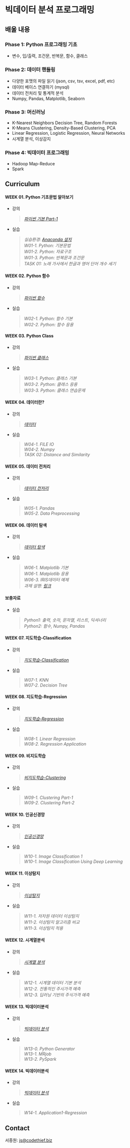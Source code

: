 # 빅데이터 분석 프로그래밍

## 배울 내용
### Phase 1: Python 프로그래밍 기초
- 변수, 입/출력, 조건문, 반복문, 함수, 클래스

### Phase 2: 데이터 핸들링
- 다양한 포맷의 파일 읽기 (json, csv, tsv, excel, pdf, etc)
- 데이터 베이스 연결하기 (mysql)
- 데이터 전처리 및 통계적 분석
- Numpy, Pandas, Matplotlib, Seaborn

### Phase 3: 머신러닝
- K-Nearest Neighbors Decision Tree, Random Forests
- K-Means Clustering, Density-Based Clustering, PCA
- Linear Regression, Logistic Regression, Neural Networks
- 시계열 분석, 이상감지
### Phase 4: 빅데이터 프로그래밍
- Hadoop Map-Reduce
- Spark

## Curriculum

#### WEEK 01. Python 기초문법 알아보기
- 강의
  > _[파이썬 기본 Part-1](https://github.com/thejungwon/bigdata-analysis-programming/blob/master/lecture/week-01.pdf)_
- 실습  
  > _실습환경: [Anaconda 설치  ](https://www.anaconda.com/products/individual)_  
  > _W01-1. Python: 기본문법_  
  > _W01-2. Python: 자료구조_  
  > _W01-3. Python: 반복문과 조건문_  
  > _TASK 01: 노래 가사에서 한글과 영어 단어 개수 세기_  

#### WEEK 02. Python 함수
- 강의
  > _[파이썬 함수](https://github.com/thejungwon/bigdata-analysis-programming/blob/master/lecture/week-02.pdf)_
- 실습  
  > _W02-1. Python: 함수 기본_  
  > _W02-2. Python: 함수 응용_  
#### WEEK 03. Python Class
- 강의
  > _[파이썬 클래스](https://github.com/thejungwon/bigdata-analysis-programming/blob/master/lecture/week-03.pdf)_
- 실습  
  > _W03-1. Python: 클래스 기본_  
  > _W03-2. Python: 클래스 응용_  
  > _W03-3. Python: 클래스 연습문제_  

#### WEEK 04. 데이터란?
- 강의
  > _[데이터](https://github.com/thejungwon/bigdata-analysis-programming/blob/master/lecture/week-04.pdf)_
- 실습  
  > _W04-1. FILE IO_  
  > _W04-2. Numpy_  
  > _TASK 02: Distance and Similarity_  

#### WEEK 05. 데이터 전처리
- 강의
  > _[데이터 전처리](https://github.com/thejungwon/bigdata-analysis-programming/blob/master/lecture/week-05.pdf)_
- 실습  
  > _W05-1. Pandas_  
  > _W05-2. Data Preprocessing_  

#### WEEK 06. 데이터 탐색
- 강의
  > _[데이터 탐색](https://github.com/thejungwon/bigdata-analysis-programming/blob/master/lecture/week-06.pdf)_
- 실습  
  > _W06-1. Matplotlib 기본_  
  > _W06-1. Matplotlib 응용_  
  > _W06-3. IRIS데이터 예제_   
  > _과제 설명: [링크](https://yscec.yonsei.ac.kr/mod/assign/view.php?id=1750217)_   
 
#### 보충자료
- 실습  
  > _Python1: 출력, 숫자, 문자열, 리스트, 딕셔너리_  
  > _Python2: 함수, Numpy, Pandas_  
  
#### WEEK 07. 지도학습-Classification
- 강의
  > _[지도학습-Classification](https://github.com/thejungwon/bigdata-analysis-programming/blob/master/lecture/week-07.pdf)_
- 실습  
  > _W07-1. KNN_  
  > _W07-2. Decision Tree_  

#### WEEK 08. 지도학습-Regression
- 강의
  > _[지도학습-Regression](https://github.com/thejungwon/bigdata-analysis-programming/blob/master/lecture/week-08.pdf)_
- 실습  
  > _W08-1. Linear Regression_  
  > _W08-2. Regression Application_  
#### WEEK 09. 비지도학습
- 강의
  > _[비지도학습-Clustering](https://github.com/thejungwon/bigdata-analysis-programming/blob/master/lecture/week-09.pdf)_
- 실습  
  > _W09-1. Clustering Part-1_  
  > _W09-2. Clustering Part-2_  

#### WEEK 10. 인공신경망
- 강의
  > _[인공신경망](https://github.com/thejungwon/bigdata-analysis-programming/blob/master/lecture/week-10.pdf)_
- 실습  
  > _W10-1. Image Classification 1_  
  > _W10-1. Image Classification Using Deep Learning_    
#### WEEK 11. 이상탐지
- 강의
  > _[이상탐지](https://github.com/thejungwon/bigdata-analysis-programming/blob/master/lecture/week-11.pdf)_
- 실습  
  > _W11-1. 저차원 데이터 이상탐지_  
  > _W11-2. 이상탐지 알고리즘 비교_  
  > _W11-3. 이상탐지 적용_  

#### WEEK 12. 시계열분석
- 강의
  > _[시계열 분석](https://github.com/thejungwon/bigdata-analysis-programming/blob/master/lecture/week-12.pdf)_
- 실습  
  > _W12-1. 시계열 데이터 기본 분석_  
  > _W12-2. 전통적인 주시가격 예측_  
  > _W12-3. 딥러닝 기반의 주식가격 예측_  


#### WEEK 13. 빅데이터분석
- 강의
  > _[빅데이터 분석](https://github.com/thejungwon/bigdata-analysis-programming/blob/master/lecture/week-13.pdf)_
- 실습  
  > _W13-0. Python Generator_  
  > _W13-1. MRjob_  
  > _W13-2. PySpark_  



#### WEEK 14. 빅데이터분석
- 강의
  > _[빅데이터 분석](https://github.com/thejungwon/bigdata-analysis-programming/blob/master/lecture/week-14.pdf)_
- 실습  
  > _W14-1. Application1-Regression_  


## Contact
서중원: [js@codethief.biz](js@codethief.biz)
